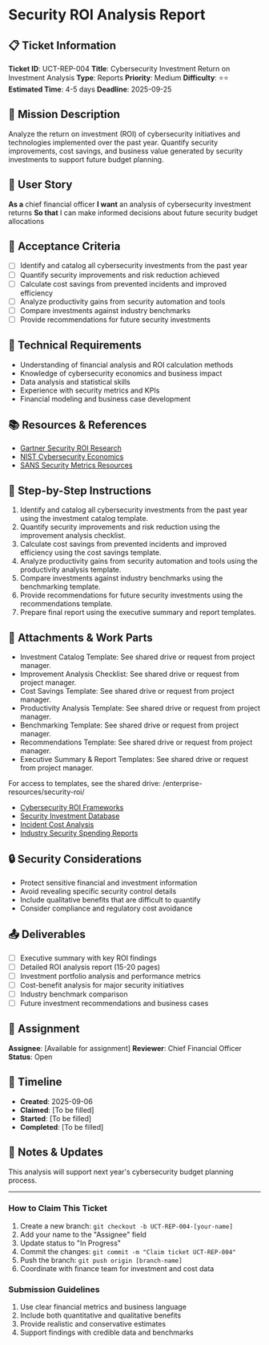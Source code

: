 # Security ROI Analysis Report

## 📋 Ticket Information

**Ticket ID**: UCT-REP-004
**Title**: Cybersecurity Investment Return on Investment Analysis
**Type**: Reports
**Priority**: Medium
**Difficulty**: ⭐⭐
**Estimated Time**: 4-5 days
**Deadline**: 2025-09-25

## 🎯 Mission Description

Analyze the return on investment (ROI) of cybersecurity initiatives and technologies implemented over the past year. Quantify security improvements, cost savings, and business value generated by security investments to support future budget planning.

## 👤 User Story

**As a** chief financial officer
**I want** an analysis of cybersecurity investment returns
**So that** I can make informed decisions about future security budget allocations

## 📝 Acceptance Criteria

- [ ] Identify and catalog all cybersecurity investments from the past year
- [ ] Quantify security improvements and risk reduction achieved
- [ ] Calculate cost savings from prevented incidents and improved efficiency
- [ ] Analyze productivity gains from security automation and tools
- [ ] Compare investments against industry benchmarks
- [ ] Provide recommendations for future security investments

## 🔧 Technical Requirements

- Understanding of financial analysis and ROI calculation methods
- Knowledge of cybersecurity economics and business impact
- Data analysis and statistical skills
- Experience with security metrics and KPIs
- Financial modeling and business case development

## 📚 Resources & References

- [Gartner Security ROI Research](https://www.gartner.com/en/information-technology/insights/security-risk-management)
- [NIST Cybersecurity Economics](https://csrc.nist.gov/publications/detail/sp/800-221/final)
- [SANS Security Metrics Resources](https://www.sans.org/cyber-security-courses/security-metrics/)

## 📝 Step-by-Step Instructions

1. Identify and catalog all cybersecurity investments from the past year using the investment catalog template.
2. Quantify security improvements and risk reduction using the improvement analysis checklist.
3. Calculate cost savings from prevented incidents and improved efficiency using the cost savings template.
4. Analyze productivity gains from security automation and tools using the productivity analysis template.
5. Compare investments against industry benchmarks using the benchmarking template.
6. Provide recommendations for future security investments using the recommendations template.
7. Prepare final report using the executive summary and report templates.

## 📎 Attachments & Work Parts

- Investment Catalog Template: See shared drive or request from project manager.
- Improvement Analysis Checklist: See shared drive or request from project manager.
- Cost Savings Template: See shared drive or request from project manager.
- Productivity Analysis Template: See shared drive or request from project manager.
- Benchmarking Template: See shared drive or request from project manager.
- Recommendations Template: See shared drive or request from project manager.
- Executive Summary & Report Templates: See shared drive or request from project manager.

For access to templates, see the shared drive: /enterprise-resources/security-roi/

- [Cybersecurity ROI Frameworks](various-sources)
- [Security Investment Database](internal-finance)
- [Incident Cost Analysis](internal-data)
- [Industry Security Spending Reports](analyst-firms)

## 🔒 Security Considerations

- Protect sensitive financial and investment information
- Avoid revealing specific security control details
- Include qualitative benefits that are difficult to quantify
- Consider compliance and regulatory cost avoidance

## 📤 Deliverables

- [ ] Executive summary with key ROI findings
- [ ] Detailed ROI analysis report (15-20 pages)
- [ ] Investment portfolio analysis and performance metrics
- [ ] Cost-benefit analysis for major security initiatives
- [ ] Industry benchmark comparison
- [ ] Future investment recommendations and business cases

## 👥 Assignment

**Assignee**: [Available for assignment]
**Reviewer**: Chief Financial Officer
**Status**: Open

## 📅 Timeline

- **Created**: 2025-09-06
- **Claimed**: [To be filled]
- **Started**: [To be filled]
- **Completed**: [To be filled]

## 💬 Notes & Updates

This analysis will support next year's cybersecurity budget planning process.

---

### How to Claim This Ticket

1. Create a new branch: `git checkout -b UCT-REP-004-[your-name]`
2. Add your name to the "Assignee" field
3. Update status to "In Progress"
4. Commit the changes: `git commit -m "Claim ticket UCT-REP-004"`
5. Push the branch: `git push origin [branch-name]`
6. Coordinate with finance team for investment and cost data

### Submission Guidelines

1. Use clear financial metrics and business language
2. Include both quantitative and qualitative benefits
3. Provide realistic and conservative estimates
4. Support findings with credible data and benchmarks
